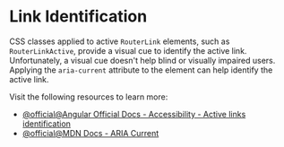 # Link Identification

CSS classes applied to active `RouterLink` elements, such as `RouterLinkActive`, provide a visual cue to identify the active link. Unfortunately, a visual cue doesn't help blind or visually impaired users. Applying the `aria-current` attribute to the element can help identify the active link.

Visit the following resources to learn more:

- [@official@Angular Official Docs - Accessibility - Active links identification](https://angular.dev/best-practices/a11y#active-links-identification)
- [@official@MDN Docs - ARIA Current](https://developer.mozilla.org/en-US/docs/Web/Accessibility/ARIA/Attributes/aria-current)